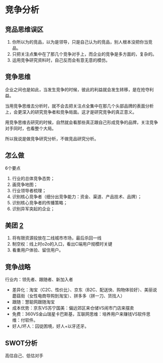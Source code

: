 # 竞争分析

## 竞品思维误区

1. 你所以为的竞品，以为是领导，只是自己认为的竞品，别人根本没把你当竞品。
2. 只把关注点集中在了那几个竞争对手上，而企业的竞争是多方面的，复杂的。
3. 运用竞争研究资料时，自己反而会有意无意的模仿。

## 竞争思维

企业之间也是如此，当发生竞争的时候，彼此的利益就会发生转移，是在抢夺利益。

当用竞争思维去分析时，就不会去把关注点全集中在那几个头部品牌的表面分析上，会更深入的研究竞争者和竞争局面。这才是研究竞争的真正意义。

用竞争思维去研究的时候，自然就会看那些真正跟自己形成竞争的品牌，关注竞争对手同时，也看整个大局。

所以我说是做竞争研究分析，不做竞品研究分析。

## 怎么做

6个要点

1. 行业的总体竞争态势；
1. 画竞争地图；
1. 行业领导者梳理；
1. 识别核心竞争者（细分出竞争能力：资金、渠道、产品技术、品牌）；
1. 识别核心竞争者的传播策略；
1. 识别异军突起的企业；

## 美团 [2]

1. 将有限资源投放在二线城市市场，最后杀回一线
2. 制空权：线上时o2o的入口，看出C端用户规模时关键
3. 看重用户体验、留住用户。

## 竞争战略

行业内：领先者、跟随者、新加入者

- 差异化：淘宝（C2C、性价比）、京东（B2C、配送快、购物体验好）、美丽说蘑菇街（女性电商导购到淘宝）、拼多多（拼一刀、货找人）
- 跟随：慧聪网跟随淘宝
- 成本优势：京东VS苏宁国美：偏远郊区来仓储VS闹市门店来摆卖
- 免费：360VS金山瑞星卡巴斯基，互联网思维：培养用户来赚钱VS软件思维：付软件。
- 好人/坏人：囚徒困境，好人+以牙还牙。

## SWOT分析

高估自己、低估对手

[1]: http://www.woshipm.com/marketing/2121492.html
[2]: https://www.bilibili.com/video/BV1wz4y1y7sg?p=5

